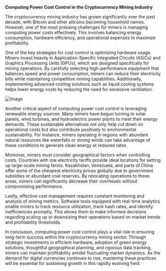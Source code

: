 **Computing Power Cost Control in the Cryptocurrency Mining Industry**

The cryptocurrency mining industry has grown significantly over the past decade, with Bitcoin and other altcoins becoming household names. However, one of the most pressing challenges for miners is managing computing power costs effectively. This involves balancing energy consumption, hardware efficiency, and operational expenses to maximize profitability.

One of the key strategies for cost control is optimizing hardware usage. Miners invest heavily in Application-Specific Integrated Circuits (ASICs) and Graphics Processing Units (GPUs), which are designed specifically for mining operations. By carefully selecting high-performance equipment that balances speed and power consumption, miners can reduce their electricity bills while maintaining competitive mining capabilities. Additionally, implementing advanced cooling solutions such as liquid cooling systems helps lower energy costs by reducing the need for excessive ventilation.

![Image](https://github.com/user-attachments/assets/31692037-0104-4703-abd1-696b6a7dd41b)

Another critical aspect of computing power cost control is leveraging renewable energy sources. Many miners have begun turning to solar panels, wind turbines, and hydroelectric power plants to meet their energy demands. These sustainable alternatives not only help cut down on operational costs but also contribute positively to environmental sustainability. For instance, miners operating in regions with abundant natural resources like waterfalls or strong winds can take advantage of these conditions to generate clean energy at reduced rates.

Moreover, miners must consider geographical factors when controlling costs. Countries with low electricity tariffs provide ideal locations for setting up large-scale mining farms. Kazakhstan, Venezuela, and parts of China offer some of the cheapest electricity prices globally due to government subsidies or abundant coal reserves. By relocating operations to these areas, miners can significantly decrease their overheads without compromising performance.

Lastly, effective cost management requires constant monitoring and analysis of mining metrics. Software tools equipped with real-time analytics enable miners to track resource utilization, track hash rates, and identify inefficiencies promptly. This allows them to make informed decisions regarding scaling up or downsizing their operations based on market trends and profitability thresholds.

In conclusion, computing power cost control plays a vital role in ensuring long-term success within the cryptocurrency mining sector. Through strategic investments in efficient hardware, adoption of green energy solutions, thoughtful geographical planning, and rigorous data tracking, miners can maintain profitability amidst fluctuating market dynamics. As the demand for digital currencies continues to rise, mastering these practices will be essential for sustaining growth in this rapidly evolving field.